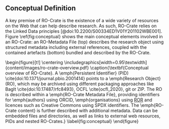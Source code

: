 ## Conceptual Definition

A key premise of RO-Crate is the existence of a wide variety of resources on the Web that can help describe research. As such, RO-Crate relies on the Linked Data principles [@doi:10.2200/S00334ED1V01Y201102WBE001]. Figure \ref{fig:conceptual} shows the main conceptual elements involved in an RO-Crate: an RO-Metadata File (top) describes the research object using structured metadata including external references, coupled with the contained artefacts (bottom) bundled and described by the RO-Crate.

\begin{figure}[t!]
    \centering
    \includegraphics[width=0.95\textwidth]{content/images/ro-crate-overview.pdf}
    \caption{\textbf{Conceptual overview of RO-Crate}. A \emph{Persistent Identifier} (PID) \cite{doi:10.1371/journal.pbio.2001414} points to a \emph{Research Object} (RO), which may be archived using different packaging approaches like BagIt \cite{doi:10.17487/rfc8493}, OCFL \cite{ocfl_2020}, git or ZIP. The RO is described within a \emph{RO-Crate Metadata File}, providing identifiers for \emph{authors} using ORCID, \emph{organisations} using [ROR](https://ror.org/) and licences such as Creative Commons using SPDX identifiers. The \emph{RO-Crate content} is further described with additional metadata. Data can be embedded files and directories, as well as links to external web resources, PIDs and nested RO-Crates.}
    \label{fig:conceptual}
\end{figure}






